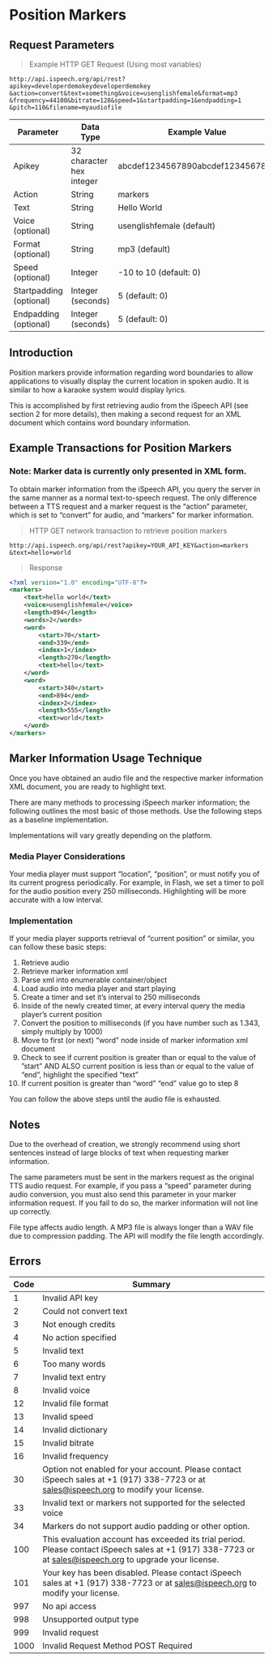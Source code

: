 # Position Markers

## Request Parameters

> Example HTTP GET Request (Using most variables)

```shell
http://api.ispeech.org/api/rest?apikey=developerdemokeydeveloperdemokey
&action=convert&text=something&voice=usenglishfemale&format=mp3
&frequency=44100&bitrate=128&speed=1&startpadding=1&endpadding=1
&pitch=110&filename=myaudiofile
```

Parameter | Data Type | Example Value
---------- | ------- | -------
Apikey | 32 character hex integer | abcdef1234567890abcdef1234567890
Action | String | markers
Text | String | Hello World
Voice (optional) | String | usenglishfemale (default)
Format (optional) | String | mp3 (default)
Speed (optional) | Integer | -10 to 10 (default: 0)
Startpadding (optional) | Integer (seconds) | 5 (default: 0)
Endpadding (optional) | Integer (seconds) | 5 (default: 0)

## Introduction

Position markers provide information regarding word boundaries to allow applications to visually display the current location in spoken audio.  It is similar to how a karaoke system would display lyrics.

This is accomplished by first retrieving audio from the iSpeech API (see section 2 for more details), then making a second request for an XML document which contains word boundary information.

## Example Transactions for Position Markers

### Note: Marker data is currently only presented in XML form.

To obtain marker information from the iSpeech API, you query the server in the same manner as a normal text-to-speech request. The only difference between a TTS request and a marker request is the “action” parameter, which is set to “convert” for audio, and “markers” for marker information.

> HTTP GET network transaction to retrieve position markers

```shell
http://api.ispeech.org/api/rest?apikey=YOUR_API_KEY&action=markers
&text=hello+world
```

> Response

```xml
<?xml version="1.0" encoding="UTF-8"?>
<markers>
    <text>hello world</text>
    <voice>usenglishfemale</voice>
    <length>894</length>
    <words>2</words>
    <word>
        <start>70</start>
        <end>339</end>
        <index>1</index>
        <length>270</length>
        <text>hello</text>
    </word>
    <word>
        <start>340</start>
        <end>894</end>
        <index>2</index>
        <length>555</length>
        <text>world</text>
    </word>
</markers>
```

## Marker Information Usage Technique

Once you have obtained an audio file and the respective marker information XML document, you are ready to highlight text.

There are many methods to processing iSpeech marker information; the following outlines the most basic of those methods. Use the following steps as a baseline implementation.

<aside class="info">
Implementations will vary greatly depending on the platform.
</aside>

### Media Player Considerations

Your media player must support “location”, “position”, or must notify you of its current progress periodically. For example, in Flash, we set a timer to poll for the audio position every 250 milliseconds. Highlighting will be more accurate with a low interval.

### Implementation

If your media player supports retrieval of “current position” or similar, you can follow these basic steps:

1.  Retrieve audio
2.  Retrieve marker information xml
3.  Parse xml into enumerable container/object
4.  Load audio into media player and start playing
5.  Create a timer and set it’s interval to 250 milliseconds
6.  Inside of the newly created timer, at every interval query the media player’s current position
7.  Convert the position to milliseconds (if you have number such as 1.343, simply multiply by 1000)
8.  Move to first (or next) “word” node inside of marker information xml document
9.  Check to see if current position is greater than or equal to the value of ”start” AND ALSO current position is less than or equal to the value of “end”, highlight the specified “text”
10.  If current position is greater than “word” “end” value go to step 8

You can follow the above steps until the audio file is exhausted.

## Notes

<aside class="info">
Due to the overhead of creation, we strongly recommend using short sentences instead of large blocks of text when requesting marker information.
</aside>

The same parameters must be sent in the markers request as the original TTS audio request. For example, if you pass a “speed” parameter during audio conversion, you must also send this parameter in your marker information request. If you fail to do so, the marker information will not line up correctly.

File type affects audio length. A MP3 file is always longer than a WAV file due to compression padding. The API will modify the file length accordingly.

## Errors

Code | Summary
------- | -------
1 | Invalid API key
2 | Could not convert text
3 | Not enough credits
4 | No action specified
5 | Invalid text
6 | Too many words
7 | Invalid text entry
8 | Invalid voice
12 | Invalid file format
13 | Invalid speed
14 | Invalid dictionary
15 | Invalid bitrate
16 | Invalid frequency
30 | Option not enabled for your account. Please contact iSpeech sales at +1 (917) 338-7723 or at sales@ispeech.org to modify your license.
33 | Invalid text or markers not supported for the selected voice
34 | Markers do not support audio padding or other option.
100 | This evaluation account has exceeded its trial period. Please contact iSpeech sales at +1 (917) 338-7723 or at sales@ispeech.org to upgrade your license.
101 | Your key has been disabled. Please contact iSpeech sales at +1 (917) 338-7723 or at sales@ispeech.org to modify your license.
997 | No api access
998 | Unsupported output type
999 | Invalid request
1000 | Invalid Request Method POST Required